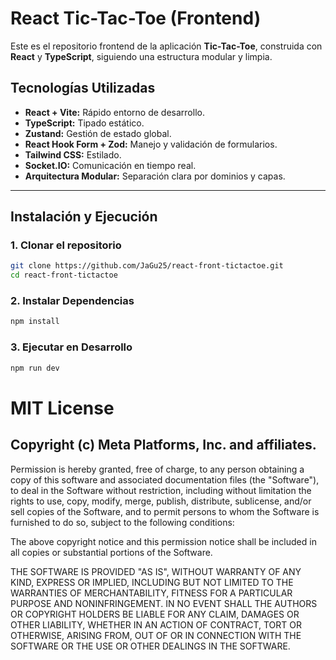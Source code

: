 # React Tic-Tac-Toe (Frontend)

Este es el repositorio frontend de la aplicación **Tic-Tac-Toe**, construida con **React** y **TypeScript**, siguiendo una estructura modular y limpia.

## Tecnologías Utilizadas

- **React + Vite:** Rápido entorno de desarrollo.
- **TypeScript:** Tipado estático.
- **Zustand:** Gestión de estado global.
- **React Hook Form + Zod:** Manejo y validación de formularios.
- **Tailwind CSS:** Estilado.
- **Socket.IO:** Comunicación en tiempo real.
- **Arquitectura Modular:** Separación clara por dominios y capas.

---

## Instalación y Ejecución

### 1. Clonar el repositorio

```bash
git clone https://github.com/JaGu25/react-front-tictactoe.git
cd react-front-tictactoe
```

### 2. Instalar Dependencias

```bash
npm install
```

### 3. Ejecutar en Desarrollo 

```bash
npm run dev
```


# MIT License

## Copyright (c) Meta Platforms, Inc. and affiliates.

Permission is hereby granted, free of charge, to any person obtaining a copy
of this software and associated documentation files (the "Software"), to deal
in the Software without restriction, including without limitation the rights
to use, copy, modify, merge, publish, distribute, sublicense, and/or sell
copies of the Software, and to permit persons to whom the Software is
furnished to do so, subject to the following conditions:

The above copyright notice and this permission notice shall be included in all
copies or substantial portions of the Software.

THE SOFTWARE IS PROVIDED "AS IS", WITHOUT WARRANTY OF ANY KIND, EXPRESS OR
IMPLIED, INCLUDING BUT NOT LIMITED TO THE WARRANTIES OF MERCHANTABILITY,
FITNESS FOR A PARTICULAR PURPOSE AND NONINFRINGEMENT. IN NO EVENT SHALL THE
AUTHORS OR COPYRIGHT HOLDERS BE LIABLE FOR ANY CLAIM, DAMAGES OR OTHER
LIABILITY, WHETHER IN AN ACTION OF CONTRACT, TORT OR OTHERWISE, ARISING FROM,
OUT OF OR IN CONNECTION WITH THE SOFTWARE OR THE USE OR OTHER DEALINGS IN THE
SOFTWARE.

